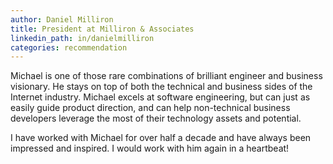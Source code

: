 ```yaml
---
author: Daniel Milliron
title: President at Milliron & Associates
linkedin_path: in/danielmilliron
categories: recommendation
---
```


Michael is one of those rare combinations of brilliant engineer and business visionary.  He stays on top of both the technical and business sides of the Internet industry.  Michael excels at software engineering, but can just as easily guide product direction, and can help non-technical business developers leverage the most of their technology assets and potential.

I have worked with Michael for over half a decade and have always been impressed and inspired.  I would work with him again in a heartbeat!
